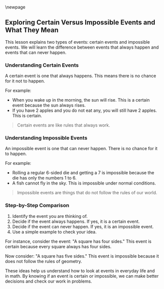 \newpage
## Exploring Certain Versus Impossible Events and What They Mean

This lesson explains two types of events: certain events and impossible events. We will learn the difference between events that always happen and events that can never happen.

### Understanding Certain Events

A certain event is one that always happens. This means there is no chance for it not to happen.

For example:

- When you wake up in the morning, the sun will rise. This is a certain event because the sun always rises.
- If you have 2 apples and you do not eat any, you will still have 2 apples. This is certain.

> Certain events are like rules that always work.

### Understanding Impossible Events

An impossible event is one that can never happen. There is no chance for it to happen.

For example:

- Rolling a regular 6-sided die and getting a 7 is impossible because the die has only the numbers 1 to 6.
- A fish cannot fly in the sky. This is impossible under normal conditions.

> Impossible events are things that do not follow the rules of our world.

### Step-by-Step Comparison

1. Identify the event you are thinking of.
2. Decide if the event always happens. If yes, it is a certain event.
3. Decide if the event can never happen. If yes, it is an impossible event.
4. Use a simple example to check your idea.

For instance, consider the event: "A square has four sides." This event is certain because every square always has four sides.

Now consider: "A square has five sides." This event is impossible because it does not follow the rules of geometry.

These ideas help us understand how to look at events in everyday life and in math. By knowing if an event is certain or impossible, we can make better decisions and check our work in problems.
